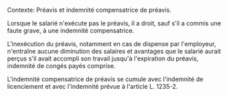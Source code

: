 Contexte: Préavis et indemnité compensatrice de préavis.

Lorsque le salarié n'exécute pas le préavis, il a droit, sauf s'il a commis une faute grave, à une indemnité compensatrice.

L'inexécution du préavis, notamment en cas de dispense par l'employeur, n'entraîne aucune diminution des salaires et avantages que le salarié aurait perçus s'il avait accompli son travail jusqu'à l'expiration du préavis, indemnité de congés payés comprise.

L'indemnité compensatrice de préavis se cumule avec l'indemnité de licenciement et avec l'indemnité prévue à l'article L. 1235-2.